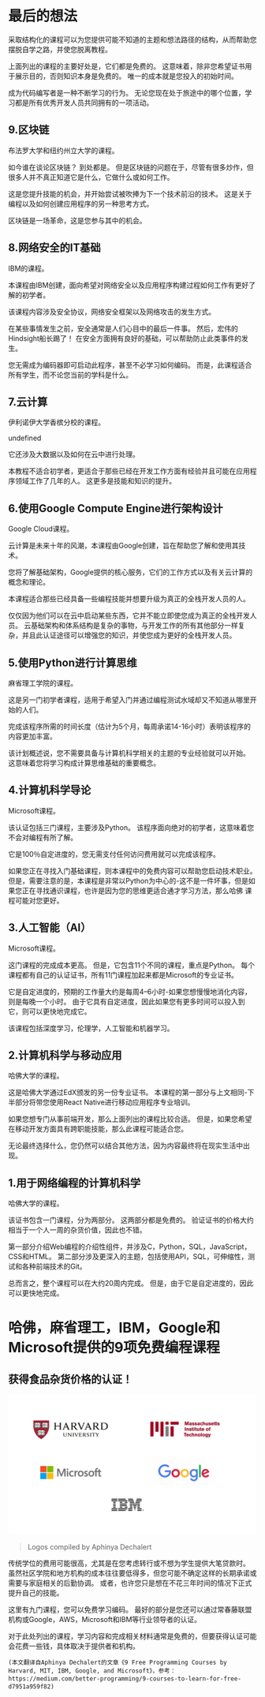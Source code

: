 # 最后的想法

采取结构化的课程可以为您提供可能不知道的主题和想法路径的结构，从而帮助您摆脱自学之路，并使您脱离教程。

上面列出的课程的主要好处是，它们都是免费的。 这意味着，除非您希望证书用于展示目的，否则知识本身是免费的。 唯一的成本就是您投入的初始时间。

成为代码编写者是一种不断学习的行为。 无论您现在处于旅途中的哪个位置，学习都是所有优秀开发人员共同拥有的一项活动。
## 9.区块链

布法罗大学和纽约州立大学的课程。

如今谁在谈论区块链？ 到处都是。 但是区块链的问题在于，尽管有很多炒作，但很多人并不真正知道它是什么，它做什么或如何工作。

这是您提升技能的机会，并开始尝试被吹捧为下一个技术前沿的技术。 这是关于编程以及如何创建应用程序的另一种思考方式。

区块链是一场革命，这是您参与其中的机会。
## 8.网络安全的IT基础

IBM的课程。

本课程由IBM创建，面向希望对网络安全以及应用程序构建过程如何工作有更好了解的初学者。

该课程内容涉及安全协议，网络安全框架以及网络攻击的发生方式。

在某些事情发生之前，安全通常是人们心目中的最后一件事。 然后，宏伟的Hindsight船长踢了！ 在安全方面拥有良好的基础，可以帮助防止此类事件的发生。

您无需成为编码器即可启动此程序，甚至不必学习如何编码。 而是，此课程适合所有学生，而不论您当前的学科是什么。
## 7.云计算

伊利诺伊大学香槟分校的课程。

undefined

它还涉及大数据以及如何在云中进行处理。

本教程不适合初学者，更适合于那些已经在开发工作方面有经验并且可能在应用程序领域工作了几年的人。 这更多是技能和知识的提升。
## 6.使用Google Compute Engine进行架构设计

Google Cloud课程。

云计算是未来十年的风潮，本课程由Google创建，旨在帮助您了解和使用其技术。

您将了解基础架构，Google提供的核心服务，它们的工作方式以及有关云计算的概念和理论。

本课程适合那些已经具备一些编程技能并想要升级为真正的全栈开发人员的人。

仅仅因为他们可以在云中启动某些东西，它并不能立即使您成为真正的全栈开发人员。 云基础架构和体系结构是复杂的事物，与开发工作的所有其他部分一样复杂，并且此认证途径可以增强您的知识，并使您成为更好的全栈开发人员。
## 5.使用Python进行计算思维

麻省理工学院的课程。

这是另一门初学者课程，适用于希望入门并通过编程测试水域却又不知道从哪里开始的人们。

完成该程序所需的时间长度（估计为5个月，每周承诺14-16小时）表明该程序的内容更加丰富。

该计划概述说，您不需要具备与计算机科学相关的主题的专业经验就可以开始。 这意味着您将学习构成计算思维基础的重要概念。
## 4.计算机科学导论

Microsoft课程。

该认证包括三门课程，主要涉及Python。 该程序面向绝对的初学者，这意味着您不会对编程有所了解。

它是100％自定进度的，您无需支付任何访问费用就可以完成该程序。

如果您正在寻找入门基础课程，则本课程中的免费内容可以帮助您启动技术职业。 但是，需要注意的是，本课程是非常以Python为中心的-这不是一件坏事，但是如果您正在寻找通识课程，也许是因为您的思维更适合通才学习方法，那么哈佛 课程可能对您更好。
## 3.人工智能（AI）

Microsoft课程。

这门课程的完成成本更高。 但是，它包含11个不同的课程，重点是Python。 每个课程都有自己的认证证书，所有11门课程加起来都是Microsoft的专业证书。

它是自定进度的，预期的工作量大约是每周4–6小时-如果您想慢慢地消化内容，则是每晚一个小时。 由于它具有自定进度，因此如果您有更多时间可以投入到它，则可以更快地完成它。

该课程包括深度学习，伦理学，人工智能和机器学习。
## 2.计算机科学与移动应用

哈佛大学的课程。

这是哈佛大学通过EdX颁发的另一份专业证书。 本课程的第一部分与上文相同-下半部分将带您使用React Native进行移动应用程序专业培训。

如果您想专门从事前端开发，那么上面列出的课程比较合适。 但是，如果您希望在移动开发方面具有跨职能技能，那么此课程可能适合您。

无论最终选择什么，您仍然可以结合其他方法，因为内容最终将在现实生活中出现。
## 1.用于网络编程的计算机科学

哈佛大学的课程。

该证书包含一门课程，分为两部分。 这两部分都是免费的。 验证证书的价格大约相当于一个人一周的杂货价值，因此也不错。

第一部分介绍Web编程的介绍性组件，并涉及C，Python，SQL，JavaScript，CSS和HTML。 第二部分涉及更深入的主题，包括使用API，SQL，可伸缩性，测试和各种前端技术的Git。

总而言之，整个课程可以在大约20周内完成。 但是，由于它是自定进度的，因此可以更快地完成。
# 哈佛，麻省理工，IBM，Google和Microsoft提供的9项免费编程课程
## 获得食品杂货价格的认证！
![Logos compiled by Aphinya Dechalert](1!qkbk16Fv7pnWU-D9cEud5A.png)
> Logos compiled by Aphinya Dechalert


传统学位的费用可能很高，尤其是在您考虑转行或不想为学生提供大笔贷款时。 虽然社区学院和地方机构的成本往往要低得多，但您可能不确定这样的长期承诺或需要与家庭相关的后勤协调。 或者，也许您只是想在不花三年时间的情况下正式提升自己的技能。

这里有九门课程，您可以免费学习编码。 最好的部分是您还可以通过常春藤联盟机构或Google，AWS，Microsoft和IBM等行业领导者的认证。

对于此处列出的课程，学习内容和完成相关材料通常是免费的，但要获得认证可能会花费一些钱，具体取决于提供者和机构。
```
(本文翻译自Aphinya Dechalert的文章《9 Free Programming Courses by Harvard, MIT, IBM, Google, and Microsoft》，参考：https://medium.com/better-programming/9-courses-to-learn-for-free-d7951a959f82)
```
